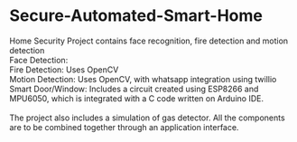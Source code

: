 # Secure-Automated-Smart-Home
Home Security Project contains face recognition, fire detection and motion detection\
Face Detection:\
Fire Detection: Uses OpenCV \
Motion Detection: Uses OpenCV, with whatsapp integration using twillio \
Smart Door/Window: Includes a circuit created using ESP8266 and MPU6050, which is integrated with a C code written on Arduino IDE.\
\
The project also includes a simulation of gas detector. All the components are to be combined together through an application interface. 
